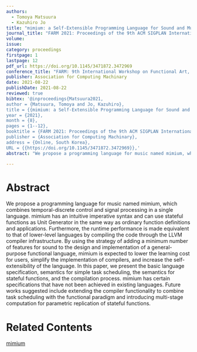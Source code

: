 ```yaml
---
authors:
  - Tomoya Matsuura
  - Kazuhiro Jo
title: "mimium: a Self-Extensible Programming Language for Sound and Music"
journal_title: "FARM 2021: Proceedings of the 9th ACM SIGPLAN International Workshop on Functional Art, Music, Modelling, and Design"
volume:
issue:
category: proceedings
firstpage: 1
lastpage: 12
pdf_url: https://doi.org/10.1145/3471872.3472969
conference_title: "FARM: 9th International Workshop on Functional Art, Music, Modelling, and Design"
publisher: Association for Computing Machinary
date: 2021-08-22
publishDate: 2021-08-22
reviewed: true
bibtex: '@inproceedings{Matsuura2021,
author = {Matsuura, Tomoya and Jo, Kazuhiro},
title = {{mimium: a Self-Extensible Programming Language for Sound and Music}},
year = {2021},
month = {8},
pages = {1--12},
booktitle = {FARM 2021: Proceedings of the 9th ACM SIGPLAN International Workshop on Functional Art, Music, Modelling, and Design},
publisher = {Association for Computing Machinary},
address = {Online, South Korea},
URL = {{https://doi.org/10.1145/3471872.3472969}},'
abstract: "We propose a programming language for music named mimium, which combines temporal-discrete control and signal processing in a single language. mimium has an intuitive imperative syntax and can use stateful functions as Unit Generator in the same way as ordinary function definitions and applications. Furthermore, the runtime performance is made equivalent to that of lower-level languages by compiling the code through the LLVM compiler infrastructure. By using the strategy of adding a minimum number of features for sound to the design and implementation of a general-purpose functional language, mimium is expected to lower the learning cost for users, simplify the implementation of compilers, and increase the self-extensibility of the language. In this paper, we present the basic language specification, semantics for simple task scheduling, the semantics for stateful functions, and the compilation process. mimium has certain specifications that have not been achieved in existing languages. Future works suggested include extending the compiler functionality to combine task scheduling with the functional paradigm and introducing multi-stage computation for parametric replication of stateful functions."

---
```


# Abstract

We propose a programming language for music named mimium, which combines temporal-discrete control and signal processing in a single language. mimium has an intuitive imperative syntax and can use stateful functions as Unit Generator in the same way as ordinary function definitions and applications. Furthermore, the runtime performance is made equivalent to that of lower-level languages by compiling the code through the LLVM compiler infrastructure. By using the strategy of adding a minimum number of features for sound to the design and implementation of a general-purpose functional language, mimium is expected to lower the learning cost for users, simplify the implementation of compilers, and increase the self-extensibility of the language. In this paper, we present the basic language specification, semantics for simple task scheduling, the semantics for stateful functions, and the compilation process. mimium has certain specifications that have not been achieved in existing languages. Future works suggested include extending the compiler functionality to combine task scheduling with the functional paradigm and introducing multi-stage computation for parametric replication of stateful functions.


# Related Contents

[mimium](/works/mimium)
